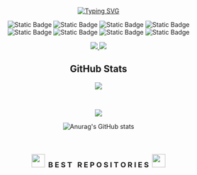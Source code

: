 <div align="center">
      
[![Typing SVG](https://readme-typing-svg.demolab.com?font=Crimson+Text&weight=500&size=23&duration=4000&pause=1000&color=F7F7F7&center=true&random=false&width=435&lines=I'am+Full+Stack+Developer;Hello%2C+My+name+is+Juan+Fernando)](https://git.io/typing-svg)
        
</div>


<div align="center">
 
![Static Badge](https://img.shields.io/badge/JavaScript-white?style=for-the-badge)
![Static Badge](https://img.shields.io/badge/TypeScipt-white?style=for-the-badge)
![Static Badge](https://img.shields.io/badge/React-white?style=for-the-badge)
![Static Badge](https://img.shields.io/badge/React%20Native-white?style=for-the-badge)
</br>
![Static Badge](https://img.shields.io/badge/NextJs-white?style=for-the-badge)
![Static Badge](https://img.shields.io/badge/Java-white?style=for-the-badge)
![Static Badge](https://img.shields.io/badge/Spring-white?style=for-the-badge)
![Static Badge](https://img.shields.io/badge/Python-white?style=for-the-badge)
</div>


<div align="center">
        
<a href="https://new-portifolio-main.vercel.app/">
<img src="https://camo.githubusercontent.com/39b0122156d161d122bef3fffcc898b046c6d6081850e06db49b297faf9755f8/68747470733a2f2f696d672e736869656c64732e696f2f62616467652f506f7274666f6c696f2532302d254646464646462e7376673f267374796c653d666f722d7468652d6261646765266c6f676f3d56657263656c266c6f676f436f6c6f723d30303030303026636f6c6f723d464646464646" data-canonical-src="https://img.shields.io/badge/Portfolio%20-%FFFFFF.svg?&amp;style=for-the-badge&amp;logo=Vercel&amp;logoColor=000000&amp;color=FFFFFF">
</a>
  
<a href="https://www.linkedin.com/in/juan-fernando-665204203/">
<img src="https://camo.githubusercontent.com/b4e43a0c5e2c39eff95b09cfba97655bfc70f59f8998d7a8756025cca8690faa/68747470733a2f2f696d672e736869656c64732e696f2f62616467652f4c696e6b6564496e2532302d253041363643322e7376673f267374796c653d666f722d7468652d6261646765266c6f676f3d4c696e6b6564496e266c6f676f436f6c6f723d30303030303026636f6c6f723d464646464646" data-canonical-src="https://img.shields.io/badge/LinkedIn%20-%0A66C2.svg?&amp;style=for-the-badge&amp;logo=LinkedIn&amp;logoColor=000000&amp;color=FFFFFF">
</a>
</div>    

<div align="center">
        
<h2>GitHub Stats</h2>

![](https://github-readme-stats.vercel.app/api/top-langs/?username=Juanfsouza&theme=dark&hide_border=false&include_all_commits=false&count_private=false&layout=compact)

</br>

![](https://github-readme-stats.vercel.app/api?username=Juanfsouza&theme=dark&hide_border=false&include_all_commits=false&count_private=false)

![Anurag's GitHub stats](https://github-readme-stats.vercel.app/api?username=juanfsouza=anuraghazra&theme=dark&show_icons=true)

</div>
</br>
 
<h3 align="center" class="heading-element" dir="auto"><a target="_blank" rel="noopener noreferrer nofollow" href="https://camo.githubusercontent.com/ba4adbc4f8d958b02c51ea0ff3d0ac14cc97abae25e7caa52c17e1812a4561a9/68747470733a2f2f736c61636b6d6f6a69732e636f6d2f656d6f6a69732f35393936372d6475636b5f64616e63652f646f776e6c6f6164"><img src="https://camo.githubusercontent.com/ba4adbc4f8d958b02c51ea0ff3d0ac14cc97abae25e7caa52c17e1812a4561a9/68747470733a2f2f736c61636b6d6f6a69732e636f6d2f656d6f6a69732f35393936372d6475636b5f64616e63652f646f776e6c6f6164" width="30" data-canonical-src="https://slackmojis.com/emojis/59967-duck_dance/download" style="max-width: 100%;"></a>&nbsp;&nbsp;B E S T &nbsp; R E P O S I T O R I E S&nbsp;&nbsp;<a target="_blank" rel="noopener noreferrer nofollow" href="https://camo.githubusercontent.com/ba4adbc4f8d958b02c51ea0ff3d0ac14cc97abae25e7caa52c17e1812a4561a9/68747470733a2f2f736c61636b6d6f6a69732e636f6d2f656d6f6a69732f35393936372d6475636b5f64616e63652f646f776e6c6f6164"><img src="https://camo.githubusercontent.com/ba4adbc4f8d958b02c51ea0ff3d0ac14cc97abae25e7caa52c17e1812a4561a9/68747470733a2f2f736c61636b6d6f6a69732e636f6d2f656d6f6a69732f35393936372d6475636b5f64616e63652f646f776e6c6f6164" width="30" data-canonical-src="https://slackmojis.com/emojis/59967-duck_dance/download" style="max-width: 100%;">
</a></h3>


